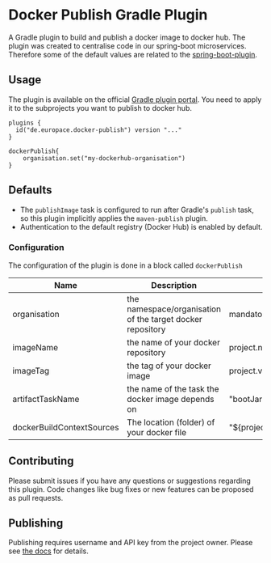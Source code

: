 # Docker Publish Gradle Plugin

A Gradle plugin to build and publish a docker image to docker hub. The plugin was created to centralise code in our spring-boot microservices. Therefore some of the default values are related to
the [spring-boot-plugin](https://plugins.gradle.org/plugin/org.springframework.boot).

## Usage

The plugin is available on the official [Gradle plugin portal](https://plugins.gradle.org/plugin/de.europace.docker-publish). You need to apply it to the subprojects you want to publish to docker hub.

    plugins {
      id("de.europace.docker-publish") version "..."
    }
    
    dockerPublish{
        organisation.set("my-dockerhub-organisation")
    }

## Defaults

* The `publishImage` task is configured to run after Gradle's `publish` task, so this plugin implicitly applies the `maven-publish` plugin.
* Authentication to the default registry (Docker Hub) is enabled by default.

### Configuration

The configuration of the plugin is done in a block called `dockerPublish`

| Name                      | Description                                                | Default Value                                |
|---------------------------|------------------------------------------------------------|----------------------------------------------|
| organisation              | the namespace/organisation of the target docker repository | mandatory                                    |
| imageName                 | the name of your docker repository                         | project.name                                 |
| imageTag                  | the tag of your docker image                               | project.version                              |
| artifactTaskName          | the name of the task the docker image depends on           | "bootJar"                                    |
| dockerBuildContextSources | The location (folder) of your docker file                  | "${project.projectDir.path}/src/main/docker" |

## Contributing

Please submit issues if you have any questions or suggestions regarding this plugin. Code changes like bug fixes or new features can be proposed as pull requests.

## Publishing

Publishing requires username and API key from the project owner. Please see [the docs](https://plugins.gradle.org/docs/submit) for details.

